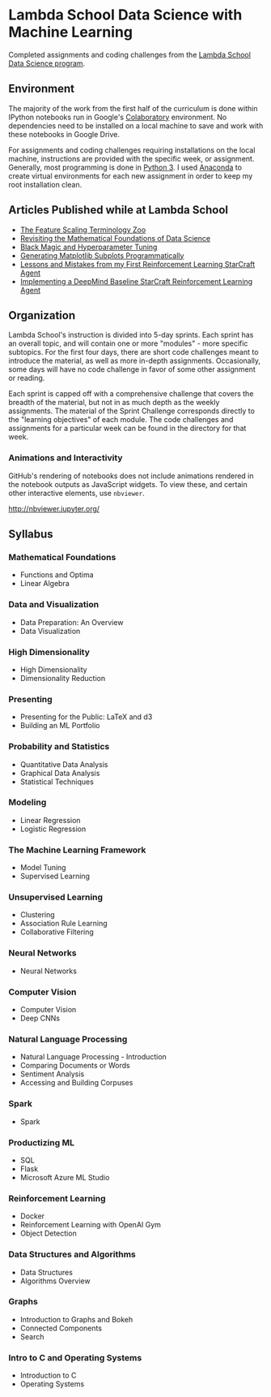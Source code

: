 # Lambda School Data Science with Machine Learning

Completed assignments and coding challenges from the [Lambda School](https://lambdaschool.com/) [Data Science program](https://lambdaschool.com/courses/ds/machine-learning/).

## Environment

The majority of the work from the first half of the curriculum is done within IPython notebooks run in Google's [Colaboratory](https://colab.research.google.com/notebooks/welcome.ipynb) environment. No dependencies need to be installed on a local machine to save and work with these notebooks in Google Drive.

For assignments and coding challenges requiring installations on the local machine, instructions are provided with the specific week, or assignment. Generally, most programming is done in [Python 3](http://docs.python-guide.org/en/latest/starting/installation/). I used [Anaconda](https://anaconda.org/) to create virtual environments for each new assignment in order to keep my root installation clean.

## Articles Published while at Lambda School

* [The Feature Scaling Terminology Zoo](https://medium.com/@rayheberer/the-feature-scaling-terminology-zoo-standardization-vs-normalization-21411ddfa9f2?source=friends_link&sk=b5bc677318f0c9530695012c30491711)
* [Revisiting the Mathematical Foundations of Data Science](https://medium.com/@rayheberer/simple-equations-worth-thinking-about-again-1ad6e6a9c026?source=friends_link&sk=648442d465b4b4286e3b1747a4c330af)
* [Black Magic and Hyperparameter Tuning](https://medium.com/@rayheberer/black-magic-and-hyperparameter-tuning-ef875eb31712?source=friends_link&sk=3fe3184b96fab0968d8c9cc7326e79f7)
* [Generating Matplotlib Subplots Programmatically](https://medium.com/@rayheberer/generating-matplotlib-subplots-programmatically-cc234629b648?source=friends_link&sk=3a3beecd84b7d2ee5324532036a3f50e)
* [Lessons and Mistakes from my First Reinforcement Learning StarCraft Agent](https://blog.goodaudience.com/lessons-and-mistakes-from-my-first-reinforcement-learning-starcraft-agent-4245cc35e956?source=friends_link&sk=40ac0cc9fb0fac2cb0c128f792bf31ed)
* [Implementing a DeepMind Baseline StarCraft Reinforcement Learning Agent](https://towardsdatascience.com/implementing-a-deepmind-baseline-starcraft-reinforcement-learning-agent-7b1ef6f41b52?source=friends_link&sk=477345bddf3cc18b51b1e8e0220f30fa)

## Organization

Lambda School's instruction is divided into 5-day sprints. Each sprint has an overall topic, and will contain one or more "modules" - more specific subtopics. For the first four days, there are short code challenges meant to introduce the material, as well as more in-depth assignments. Occasionally, some days will have no code challenge in favor of some other assignment or reading.

Each sprint is capped off with a comprehensive challenge that covers the breadth of the material, but not in as much depth as the weekly assignments. The material of the Sprint Challenge corresponds directly to the "learning objectives" of each module. The code challenges and assignments for a particular week can be found in the directory for that week.

### Animations and Interactivity

GitHub's rendering of notebooks does not include animations rendered in the notebook outputs as JavaScript widgets. To view these, and certain other interactive elements, use `nbviewer`.

http://nbviewer.jupyter.org/

## Syllabus

### Mathematical Foundations
* Functions and Optima
* Linear Algebra

### Data and Visualization
* Data Preparation: An Overview
* Data Visualization

### High Dimensionality
* High Dimensionality
* Dimensionality Reduction

### Presenting
* Presenting for the Public: LaTeX and d3
* Building an ML Portfolio

### Probability and Statistics
* Quantitative Data Analysis
* Graphical Data Analysis
* Statistical Techniques

### Modeling
* Linear Regression
* Logistic Regression

### The Machine Learning Framework
* Model Tuning
* Supervised Learning

### Unsupervised Learning
* Clustering
* Association Rule Learning
* Collaborative Filtering

### Neural Networks
* Neural Networks

### Computer Vision
* Computer Vision
* Deep CNNs

### Natural Language Processing
* Natural Language Processing - Introduction
* Comparing Documents or Words
* Sentiment Analysis
* Accessing and Building Corpuses

### Spark
* Spark

### Productizing ML
* SQL
* Flask
* Microsoft Azure ML Studio

### Reinforcement Learning
* Docker
* Reinforcement Learning with OpenAI Gym
* Object Detection

### Data Structures and Algorithms
* Data Structures
* Algorithms Overview

### Graphs
* Introduction to Graphs and Bokeh
* Connected Components
* Search

### Intro to C and Operating Systems
* Introduction to C
* Operating Systems